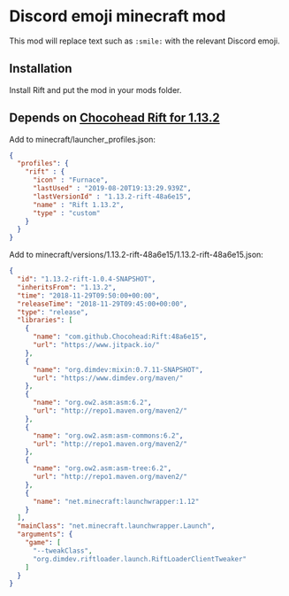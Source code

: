 # Discord emoji minecraft mod
This mod will replace text such as `:smile:` with the relevant Discord emoji.

## Installation
Install Rift and put the mod in your mods folder.

## Depends on [Chocohead Rift for 1.13.2](https://github.com/Chocohead/Rift)
Add to minecraft/launcher_profiles.json:
```json
{
  "profiles": {
    "rift" : {
      "icon" : "Furnace",
      "lastUsed" : "2019-08-20T19:13:29.939Z",
      "lastVersionId" : "1.13.2-rift-48a6e15",
      "name" : "Rift 1.13.2",
      "type" : "custom"
    }
  }
}
```

Add to minecraft/versions/1.13.2-rift-48a6e15/1.13.2-rift-48a6e15.json:
```json
{
  "id": "1.13.2-rift-1.0.4-SNAPSHOT",
  "inheritsFrom": "1.13.2",
  "time": "2018-11-29T09:50:00+00:00",
  "releaseTime": "2018-11-29T09:45:00+00:00",
  "type": "release",
  "libraries": [
    {
      "name": "com.github.Chocohead:Rift:48a6e15",
      "url": "https://www.jitpack.io/"
    },
    {
      "name": "org.dimdev:mixin:0.7.11-SNAPSHOT",
      "url": "https://www.dimdev.org/maven/"
    },
    {
      "name": "org.ow2.asm:asm:6.2",
      "url": "http://repo1.maven.org/maven2/"
    },
    {
      "name": "org.ow2.asm:asm-commons:6.2",
      "url": "http://repo1.maven.org/maven2/"
    },
    {
      "name": "org.ow2.asm:asm-tree:6.2",
      "url": "http://repo1.maven.org/maven2/"
    },
    {
      "name": "net.minecraft:launchwrapper:1.12"
    }
  ],
  "mainClass": "net.minecraft.launchwrapper.Launch",
  "arguments": {
    "game": [
      "--tweakClass",
      "org.dimdev.riftloader.launch.RiftLoaderClientTweaker"
    ]
  }
}
```
